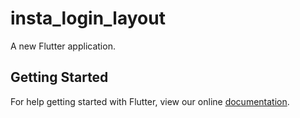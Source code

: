 # insta_login_layout

A new Flutter application.

## Getting Started

For help getting started with Flutter, view our online
[documentation](https://flutter.io/).
